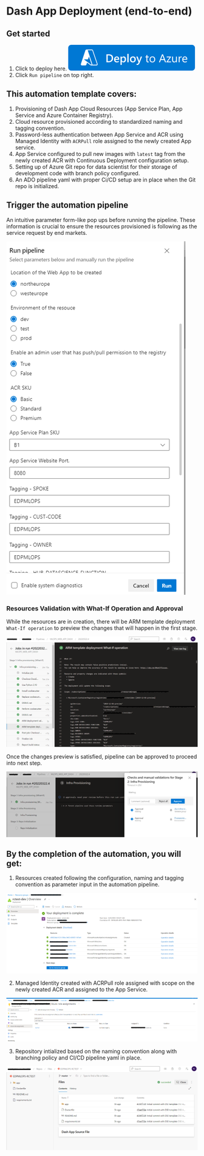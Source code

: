 # Dash App Deployment (end-to-end)

## Get started
1. Click to deploy here.
[![Deploy To Azure](https://raw.githubusercontent.com/Azure/azure-quickstart-templates/master/1-CONTRIBUTION-GUIDE/images/deploytoazure.svg?sanitize=true)](https://dev.azure.com/batdigital/OneDRA/_build?definitionId=6651)
2. Click `Run pipeline` on top right. 

## This automation template covers:
1. Provisioning of Dash App Cloud Resources (App Service Plan, App Service and Azure Container Registry).
2. Cloud resource provisioned according to standardized naming and tagging convention.
3. Password-less authentication between App Service and ACR using Managed Identity with `ACRPull` role assigned to the newly created App service.
4. App Service configured to pull new images with `latest` tag from the newly created ACR with Continuous Deployment configuration setup.
5. Setting up of Azure Git repo for data scientist for their storage of development code with branch policy configured.
6. An ADO pipeline yaml with proper Ci/CD setup are in place when the Git repo is initialized.

## Trigger the automation pipeline
An intuitive parameter form-like pop ups before running the pipeline. These information is crucial to ensure the resources provisioned is following as the service request by end markets.

![automation-pipeline.png](https://github.com/PrezSeah/galleryres/raw/main/resource-template-automation/dse-customized-templates/dash-acr-webapp/images/automation-pipeline.png)

### Resources Validation with What-If Operation and Approval
While the resources are in creation, there will be ARM template deployment `What-If operation` to preview the changes that will happen in the first stage.

![what-if.png](https://github.com/PrezSeah/galleryres/raw/main/resource-template-automation/dse-customized-templates/dash-acr-webapp/images/what-if.png)

Once the changes preview is satisfied, pipeline can be approved to proceed into next step.

![pipeline-approval.png](https://github.com/PrezSeah/galleryres/raw/main/resource-template-automation/dse-customized-templates/dash-acr-webapp/images/pipeline-approval.png)

## By the completion of the automation, you will get:
1. Resources created following the configuration, naming and tagging convention as parameter input in the automation pipeline.

![resource-group-deployment.png](https://github.com/PrezSeah/galleryres/raw/main/resource-template-automation/dse-customized-templates/dash-acr-webapp/images/resource-group-deployment.png)

2. Managed Identity created with ACRPull role assigned with scope on the newly created ACR and assigned to the App Service.

![managed-identity.png](https://github.com/PrezSeah/galleryres/raw/main/resource-template-automation/dse-customized-templates/dash-acr-webapp/images/managed-identity.png)

3. Repository intialized based on the naming convention along with branching policy and CI/CD pipeline yaml in place.

![repo-intialization.png](https://github.com/PrezSeah/galleryres/raw/main/resource-template-automation/dse-customized-templates/dash-acr-webapp/images/repo-intialization.png)
